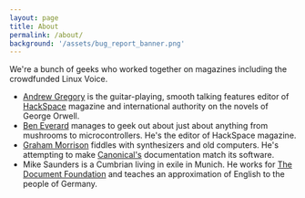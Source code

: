 ```yaml
---
layout: page
title: About
permalink: /about/
background: '/assets/bug_report_banner.png'
---
```


We're a bunch of geeks who worked together on magazines including the crowdfunded Linux Voice.

* [Andrew Gregory](https://twitter.com/andrewgregory83) is the guitar-playing, smooth talking features editor of [HackSpace](https://hackspace.raspberrypi.org/) magazine and international authority on the novels of George Orwell. 
* [Ben Everard](https://twitter.com/ben_everard) manages to geek out about just about anything from mushrooms to microcontrollers. He's the editor of HackSpace magazine.
* [Graham Morrison](https://twitter.com/degville) fiddles with synthesizers and old computers. He's attempting to make [Canonical's](https://www.canonical.com/) documentation match its software.
* Mike Saunders is a Cumbrian living in exile in Munich. He works for [The Document Foundation](https://www.documentfoundation.org/) and teaches an approximation of English to the people of Germany.

